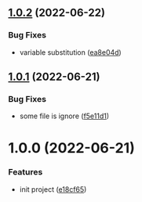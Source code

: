 ## [1.0.2](https://github.com/wfe-templates/library/compare/v1.0.1...v1.0.2) (2022-06-22)


### Bug Fixes

* variable substitution ([ea8e04d](https://github.com/wfe-templates/library/commit/ea8e04d6f2a631f3cc9bf29b8de1261186798b7d))

## [1.0.1](https://github.com/wfe-templates/library/compare/v1.0.0...v1.0.1) (2022-06-21)


### Bug Fixes

* some file is ignore ([f5e11d1](https://github.com/wfe-templates/library/commit/f5e11d131e8ab871f1ef5d89732ecf1b922cc7be))

# 1.0.0 (2022-06-21)


### Features

* init project ([e18cf65](https://github.com/wfe-templates/library/commit/e18cf651ebf8ef4e3dee11c838faa1667f2a5f75))
